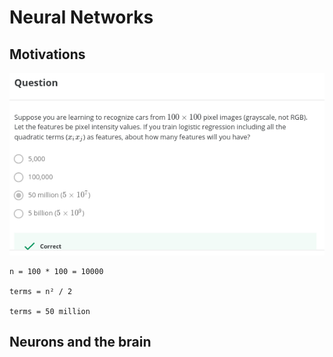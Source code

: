 # Neural Networks


## Motivations

![Quadratic Term Question](Weeks/Week04/questions/01_QuadraticTerms.png)

```
n = 100 * 100 = 10000

terms = n² / 2

terms = 50 million
```

## Neurons and the brain


